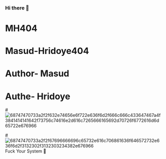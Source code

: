 ### Hi there 👋
# MH404
# Masud-Hridoye404
# Author- Masud
# Authe- Hridoye 
#![68747470733a2f2f632e74656e6f722e636f6d2f666c666c433647467a4f3841414141642f73756c74616e2d616c7265666165692d70726f6772616d6d65722e676966](https://github.com/Masud-Hridoye404/Masud-Hridoye404/assets/134224832/a55754bb-cb82-4543-a6e8-c1973c0cad57)

#![68747470733a2f2f67696666696c65732e616c706861636f646572732e636f6d2f3132302f3132303234382e676966](https://github.com/Masud-Hridoye404/Masud-Hridoye404/assets/134224832/5042976c-fd69-4059-8652-edfeeb206a1c) Fuck Your System 🖕


<!--
**Masud-Hridoye404/Masud-Hridoye404** is a ✨ _special_ ✨ repository because its `README.md` (this file) appears on your GitHub profile.

Here are some ideas to get you started:

- 🔭 I’m currently working on ...
- 🌱 I’m currently learning ...
- 👯 I’m looking to collaborate on ...
- 🤔 I’m looking for help with ...
- 💬 Ask me about ...
- 📫 How to reach me: ...
- 😄 Pronouns: ...
- ⚡ Fun fact: ...
-->
